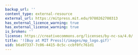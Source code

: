 ```yaml
---
backup_url: ''
content_type: external-resource
external_url: https://mitpress.mit.edu/9780262700313
has_external_licence_warning: true
has_external_license_warning: true
is_broken: ''
license: https://creativecommons.org/licenses/by-nc-sa/4.0/
title: '![Buy at MIT Press](/images/mp_logo.gif)'
uid: b6a97337-7c06-4415-8c5c-ccbf0fc761d1
---
```

